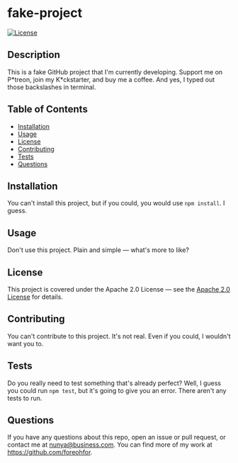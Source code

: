 # fake-project
[![License](https://img.shields.io/badge/License-Apache%202.0-blue.svg)](https://opensource.org/licenses/Apache-2.0)

## Description

This is a fake GitHub project that I'm currently developing. Support me on P\*treon, join my K\*ckstarter, and buy me a coffee. And yes, I typed out those backslashes in terminal.


## Table of Contents

* [Installation](#installation)
* [Usage](#usage)
* [License](#license)
* [Contributing](#contributing)
* [Tests](#tests)
* [Questions](#questions)


## Installation

You can't install this project, but if you could, you would use ```npm install```. I guess.


## Usage

Don't use this project. Plain and simple — what's more to like?


## License

This project is covered under the Apache 2.0 License — see the [Apache 2.0 License](https://opensource.org/licenses/Apache-2.0) for details.


## Contributing

You can't contribute to this project. It's not real. Even if you could, I wouldn't want you to.


## Tests

Do you really need to test something that's already perfect? Well, I guess you could run ```npm test```, but it's going to give you an error. There aren't any tests to run.


## Questions

If you have any questions about this repo, open an issue or pull request, or contact me at nunya@business.com. You can find more of my work at https://github.com/foreohfor.
